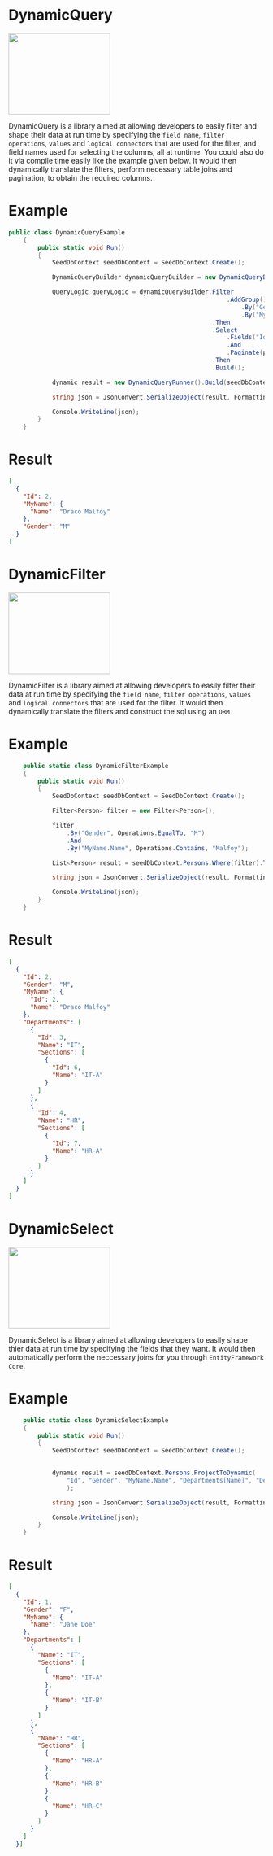 # DynamicQuery

<img src="https://github.com/DynamicQuery/DynamicQuery/blob/main/DynamicQuery/Images/DynamicQuery.jpg?raw=true" width="200" height="160">

DynamicQuery is a library aimed at allowing developers to easily filter and shape their data at run time by specifying the
`field name`, `filter operations`, `values` and `logical connectors` that are used for the filter, and field names used for selecting the columns, all at runtime.
You could also do it via compile time easily like the example given below. 
It would then dynamically translate the filters, perform necessary table joins and pagination, to obtain the required columns.


# Example

```cs
public class DynamicQueryExample
    {
        public static void Run()
        {
            SeedDbContext seedDbContext = SeedDbContext.Create();

            DynamicQueryBuilder dynamicQueryBuilder = new DynamicQueryBuilder();

            QueryLogic queryLogic = dynamicQueryBuilder.Filter
                                                            .AddGroup()
                                                                .By("Gender", Operations.EqualTo, "M")
                                                                .By("MyName.Name", Operations.Contains, "Malfoy", Connector.And)
                                                        .Then
                                                        .Select
                                                            .Fields("Id", "MyName.Name", "Gender")
                                                            .And
                                                            .Paginate(page: 1, pageSize: 1)
                                                        .Then
                                                        .Build();

            dynamic result = new DynamicQueryRunner().Build(seedDbContext.Persons, queryLogic).ToDynamicList();

            string json = JsonConvert.SerializeObject(result, Formatting.Indented);

            Console.WriteLine(json);
        }
    }
```
# Result

```json
[
  {
    "Id": 2,
    "MyName": {
      "Name": "Draco Malfoy"
    },
    "Gender": "M"
  }
]
```

# DynamicFilter

<img src="https://github.com/DynamicQuery/DynamicQuery/blob/main/DynamicQuery/Images/DynamicFilter.jpg?raw=true" width="200" height="160">

DynamicFilter is a library aimed at allowing developers to easily filter their data at run time by specifying the
`field name`, `filter operations`, `values` and `logical connectors` that are used for the filter.
It would then dynamically translate the filters and construct the sql using an `ORM`

# Example
```cs
    public static class DynamicFilterExample
    {
        public static void Run()
        {
            SeedDbContext seedDbContext = SeedDbContext.Create();

            Filter<Person> filter = new Filter<Person>();

            filter
                .By("Gender", Operations.EqualTo, "M")
                .And
                .By("MyName.Name", Operations.Contains, "Malfoy");

            List<Person> result = seedDbContext.Persons.Where(filter).ToList();

            string json = JsonConvert.SerializeObject(result, Formatting.Indented);

            Console.WriteLine(json);
        }
    }
```

# Result

```json
[
  {
    "Id": 2,
    "Gender": "M",
    "MyName": {
      "Id": 2,
      "Name": "Draco Malfoy"
    },
    "Departments": [
      {
        "Id": 3,
        "Name": "IT",
        "Sections": [
          {
            "Id": 6,
            "Name": "IT-A"
          }
        ]
      },
      {
        "Id": 4,
        "Name": "HR",
        "Sections": [
          {
            "Id": 7,
            "Name": "HR-A"
          }
        ]
      }
    ]
  }
]
```


# DynamicSelect


<img src="https://github.com/DynamicQuery/DynamicQuery/blob/main/DynamicQuery/Images/DynamicSelect.jpg?raw=true" width="200" height="160">


DynamicSelect is a library aimed at allowing developers to easily shape thier data at run time by specifying the
fields that they want. It would then automatically perform the neccessary joins for you through `EntityFramework Core`.

# Example

```cs
    public static class DynamicSelectExample
    {
        public static void Run()
        {
            SeedDbContext seedDbContext = SeedDbContext.Create();

            
            dynamic result = seedDbContext.Persons.ProjectToDynamic(
                "Id", "Gender", "MyName.Name", "Departments[Name]", "Departments[Sections[Name]]"
                );

            string json = JsonConvert.SerializeObject(result, Formatting.Indented);

            Console.WriteLine(json);
        }
    }
```

# Result

```json
[
  {
    "Id": 1,
    "Gender": "F",
    "MyName": {
      "Name": "Jane Doe"
    },
    "Departments": [
      {
        "Name": "IT",
        "Sections": [
          {
            "Name": "IT-A"
          },
          {
            "Name": "IT-B"
          }
        ]
      },
      {
        "Name": "HR",
        "Sections": [
          {
            "Name": "HR-A"
          },
          {
            "Name": "HR-B"
          },
          {
            "Name": "HR-C"
          }
        ]
      }
    ]
  }]
```
